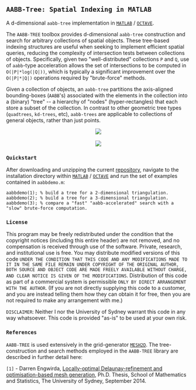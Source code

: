 ## `AABB-Tree: Spatial Indexing in MATLAB`

A d-dimensional `aabb-tree` implementation in <a href="http://www.mathworks.com">`MATLAB`</a> / <a href="https://www.gnu.org/software/octave">`OCTAVE`</a>.

The `AABB-TREE` toolbox provides d-dimensional `aabb-tree` construction and search for arbitrary collections of spatial objects. These tree-based indexing structures are useful when seeking to implement efficient spatial queries, reducing the complexity of intersection tests between collections of objects. Specifically, given two "well-distributed" collections `P` and `Q`, use of `aabb`-type acceleration allows the set of intersections to be computed in `O(|P|*log(|Q|))`, which is typically a significant improvement over the `O(|P|*|Q|)` operations required by "brute-force" methods. 

Given a collection of objects, an `aabb-tree` partitions the axis-aligned bounding-boxes (`AABB`'s) associated with the elements in the collection into a (binary) "tree" -- a hierarchy of "nodes" (hyper-rectangles) that each store a subset of the collection. In contrast to other geometric tree types (`quadtrees`, `kd-trees`, etc), `aabb-trees` are applicable to collections of general objects, rather than just points. 

<p align="center">
  <img src = "../master/test-data/img/aabb-tree-1-small.png">
  <br>
  <br>
  <img src = "../master/test-data/img/aabb-tree-2-small.png">
</p>

### `Quickstart`

After downloading and unzipping the current <a href="https://github.com/dengwirda/aabb-tree/archive/master.zip">repository</a>, navigate to the installation directory within <a href="http://www.mathworks.com">`MATLAB`</a> / <a href="https://www.gnu.org/software/octave">`OCTAVE`</a> and run the set of examples contained in `aabbdemo.m`:
````
aabbdemo(1); % build a tree for a 2-dimensional triangulation.
aabbdemo(2); % build a tree for a 3-dimensional triangulation.
aabbdemo(3); % compare a "fast" "aabb-accelerated" search with a "slow" brute-force computation.
````

### `License`

This program may be freely redistributed under the condition that the copyright notices (including this entire header) are not removed, and no compensation is received through use of the software.  Private, research, and institutional use is free.  You may distribute modified versions of this code `UNDER THE CONDITION THAT THIS CODE AND ANY MODIFICATIONS MADE TO IT IN THE SAME FILE REMAIN UNDER COPYRIGHT OF THE ORIGINAL AUTHOR, BOTH SOURCE AND OBJECT CODE ARE MADE FREELY AVAILABLE WITHOUT CHARGE, AND CLEAR NOTICE IS GIVEN OF THE MODIFICATIONS`. Distribution of this code as part of a commercial system is permissible `ONLY BY DIRECT ARRANGEMENT WITH THE AUTHOR`. (If you are not directly supplying this code to a customer, and you are instead telling them how they can obtain it for free, then you are not required to make any arrangement with me.) 

`DISCLAIMER`:  Neither I nor the University of Sydney warrant this code in any way whatsoever.  This code is provided "as-is" to be used at your own risk.

### `References`

`AABB-TREE` is used extensively in the grid-generator <a href="https://github.com/dengwirda/mesh2d">`MESH2D`</a>. The tree-construction and search methods employed in the `AABB-TREE` library are described in further detail here: 

`[1]` - Darren Engwirda, <a href="http://hdl.handle.net/2123/13148">Locally-optimal Delaunay-refinement and optimisation-based mesh generation</a>, Ph.D. Thesis, School of Mathematics and Statistics, The University of Sydney, September 2014.

